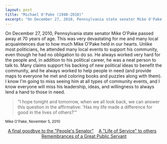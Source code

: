 ```yaml
---
layout: post
title: "Michael O'Pake (1940-2010)"
excerpt: "On December 27, 2010, Pennsylvania state senator Mike O'Pake passed away at 70 years of age.  I know I'm going to miss seeing him at all types of community events, and I know everyone will miss his leadership, ideas, and willingness to always lend a hand to those in need."
---
```

On December 27, 2010, Pennsylvania state senator Mike O'Pake passed away at 70 years of age. This was very devastating for me and many local acquaintences due to how much Mike O'Pake held in our hearts. Unlike most politicians, he attended many local events to support his community, even though he had no obligation to do so. He always worked very hard for the people and, in addition to his political career, he was a neat person to talk to. Many claims support his backing of new political ideas to benefit the community, and he always worked to help people in need (and provide maps to everyone he met and coloring books and puzzles along with them). I know I'm going to miss seeing him at all types of community events, and I know everyone will miss his leadership, ideas, and willingness to always lend a hand to those in need.

<!--
<p style="text-align: center;"><a href="http://www.senator-opake.com/"><img src="http://www.senator-opake.com/opake.gif" style="width: 600px; height: 670; border-style: none;"></a><br><em>(Sen. O'Pake serving meals at a Senior Center in 1999; <nobr>credit: <a href="http://www.senator-opake.com/">senator-opake.com</a></nobr>)</em></p>
-->

> "I hope tonight and tomorrow, when we all look back, we can answer this question in the affirmative: 'Has my life made a difference for good in the lives of others?'"

<p><small>Mike O'Pake, November 5, 2010</small></p>

<p style="text-align: center;"><a href="http://www.wfmz.com/berksnews/26351462/detail.html"><nobr>A final goodbye to the "People's Senator"</nobr></a> &nbsp;&nbsp; <a href="http://readingeagle.com/article.aspx?id=276505"><nobr>A "Life of Service" to others</nobr></a> &nbsp;&nbsp; <a href="http://readingeagle.com/article.aspx?id=276219"><nobr>Remembrances of a Great Public Servant</nobr></a></p>